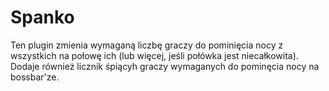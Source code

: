 # Spanko

Ten plugin zmienia wymaganą liczbę graczy do pominięcia nocy z wszystkich na połowę ich (lub więcej, jeśli połówka jest niecałkowita).
Dodaje również licznik śpiącyh graczy wymaganych do pominęcia nocy na bossbar'ze.

